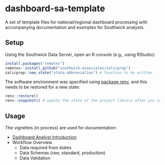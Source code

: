 # dashboard-sa-template

A set of template files for national/regional dashboard processing with accompanying documentation and examples for Southwick analysts.

## Setup

Using the Southwick Data Server, open an R console (e.g., using RStudio):

```r
install.packages("remotes")
remotes::install_github("southwick-associates/salicprep")
salicprep::new_state("state-abbreviation") # function to be written
```

The software environment was specified using [package renv](https://rstudio.github.io/renv/index.html), and this needs to be restored for a new state:

```r
renv::restore()
renv::snapshot() # update the state of the project library after you install new packages
```

## Usage

The vignettes (in process) are used for documentation:

- [Dashboard Analyst Introduction](github_vignettes/dashboard-overview.md)
- Workflow Overview
    + Data required from states
    + Data Schemas (raw, standard, production)
    + Data Validation

